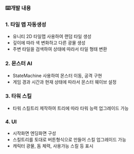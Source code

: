 ### ⌨️개발 내용

### 1. 타일 맵 자동생성

- 유니티 2D 타일맵 사용하여 랜덤 타일 생성
- 깊이에 따라 색 변화하고 다른 광물 생성
- 주변 타일을 검색하여 상태에 따라서 타일  형태 변환

### 2. 몬스터 AI

- StateMachine 사용하여 몬스터 이동, 공격 구현
- 게임 경과 시간과 현재 상태에 따라서 몬스터 웨이브 설정

### 3. 타워 스킬

- 타워 스킬트리 제작하여 트리에 따라 타워 능력 업그레이드 가능

### 4. UI

- 시작화면 엔딩화면 구성
- 스킬트리를 토대로 버튼형식으로 만들어 스킬 업그레이드 가능
- 캐릭터 광물, 돔 체력, 사용가능 스킬 등 표시
